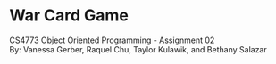 # War Card Game
CS4773 Object Oriented Programming - Assignment 02  
By: Vanessa Gerber, Raquel Chu, Taylor Kulawik, and Bethany Salazar

